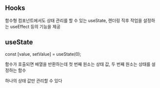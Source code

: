 ## Hooks

함수형 컴포넌트에서도 상태 관리를 할 수 있는 useState, 렌더링 직후 작업을 설정하는 useEffect 등의 기능을 제공

## useState

const [value, setValue] = useState(0);

함수가 호출되면 배열을 반환하는데 첫 번째 원소는 상태 값, 두 번째 원소는 상태를 설정하는 함수

하나의 상태 값만 관리할 수 있다 

